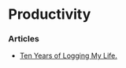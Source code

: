 # Productivity

### Articles

* [Ten Years of Logging My Life.](https://chaidarun.com/ten-years-of-logging-my-life)
